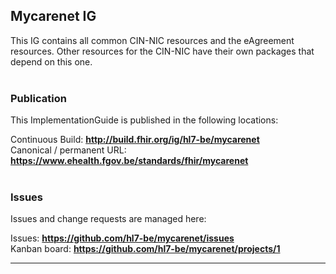Mycarenet IG
---
This IG contains all common CIN-NIC resources and the eAgreement resources. Other resources for the CIN-NIC have their own packages that depend on this one.
<br> </br>
###
### Publication
This ImplementationGuide is published in the following locations:

Continuous Build: __http://build.fhir.org/ig/hl7-be/mycarenet__  
Canonical / permanent URL: __https://www.ehealth.fgov.be/standards/fhir/mycarenet__
<br> </br>

### Issues
Issues and change requests are managed here:  

Issues:  __https://github.com/hl7-be/mycarenet/issues__  
Kanban board:  __https://github.com/hl7-be/mycarenet/projects/1__  


---
